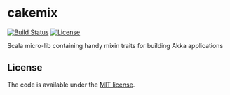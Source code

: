cakemix
=======

[![Build Status](https://travis-ci.org/xebia/cakemix.svg)](https://travis-ci.org/xebia/cakemix)
[![License](https://img.shields.io/badge/license-MIT-blue.svg?style=flat "MIT")](LICENSE)

Scala micro-lib containing handy mixin traits for building Akka applications

## License
The code is available under the [MIT license](LICENSE).

